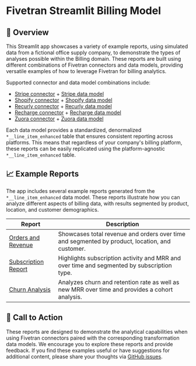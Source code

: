 
# Fivetran Streamlit Billing Model

## 📣 Overview
This Streamlit app showcases a variety of example reports, using simulated data from a fictional office supply company, to demonstrate the types of analyses possible within the Billing domain. These reports are built using different combinations of Fivetran connectors and data models, providing versatile examples of how to leverage Fivetran for billing analytics.

Supported connector and data model combinations include:

- [Stripe connector](https://fivetran.com/docs/connectors/applications/stripe) + [Stripe data model](https://fivetran.com/docs/transformations/data-models/stripe-data-model/stripe-transform-model)
- [Shopify connector](https://fivetran.com/docs/connectors/applications/shopify) + [Shopify data model](https://fivetran.com/docs/transformations/data-models/shopify-data-model/shopify-transform-model)
- [Recurly connector](https://fivetran.com/docs/connectors/applications/recurly) + [Recurly data model](https://fivetran.com/docs/transformations/data-models/recurly-data-model/recurly-transform-model)
- [Recharge connector](https://fivetran.com/docs/connectors/applications/recharge) + [Recharge data model](https://fivetran.com/docs/transformations/data-models/recharge-data-model/recharge-transform-model)
- [Zuora connector](https://fivetran.com/docs/connectors/applications/zuora) + [Zuora data model](https://fivetran.com/docs/transformations/data-models/zuora-data-model/zuora-transform-model)

Each data model provides a standardized, denormalized `*__line_item_enhanced` table that ensures consistent reporting across platforms. This means that regardless of your company's billing platform, these reports can be easily replicated using the platform-agnostic `*__line_item_enhanced` table.

## 📈 Example Reports
The app includes several example reports generated from the `*__line_item_enhanced` data model. These reports illustrate how you can analyze different aspects of billing data, with results segmented by product, location, and customer demographics.

| **Report** | **Description** |
|----------|-----------------|
| [Orders and Revenue](https://streamlit-fivetran-billing-model.streamlit.app/1_orders_and_revenue) | Showcases total revenue and orders over time and segmented by product, location, and customer. |
| [Subscription Report](https://streamlit-fivetran-billing-model.streamlit.app/2_subscriptions_report) | Highlights subscription activity and MRR and over time and segmented by subscription type. | 
| [Churn Analysis](https://streamlit-fivetran-billing-model.streamlit.app/3_churn_analysis) | Analyzes churn and retention rate as well as new MRR over time and provides a cohort analysis.  | 

## 🎯 Call to Action
These reports are designed to demonstrate the analytical capabilities when using Fivetran connectors paired with the corresponding transformation data models. We encourage you to explore these reports and provide feedback. If you find these examples useful or have suggestions for additional content, please share your thoughts via [GitHub issues](https://github.com/fivetran/streamlit_fivetran_billing_model/issues).